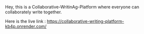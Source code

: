 Hey, this is a Collaborative-WritinAg-Platform where everyone can collaborately write together.

Here is the live link : https://collaborative-writing-platform-kb4p.onrender.com/
